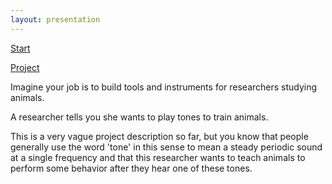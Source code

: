 ```yaml
---
layout: presentation
---
```


[Start](index)

[Project](project)

Imagine your job is to build tools and instruments for researchers studying
animals.

A researcher tells you she wants to play tones to train animals.

This is a very vague project description so far, but you know that people
generally use the word 'tone' in this sense to mean a steady periodic sound at a
single frequency and that this researcher wants to teach animals to perform some
behavior after they hear one of these tones.
